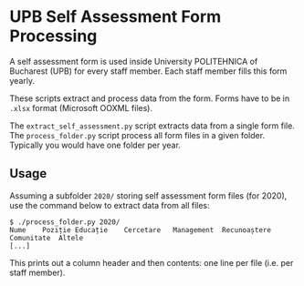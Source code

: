 # UPB Self Assessment Form Processing

A self assessment form is used inside University POLITEHNICA of Bucharest (UPB) for every staff member.
Each staff member fills this form yearly.

These scripts extract and process data from the form.
Forms have to be in `.xlsx` format (Microsoft OOXML files).

The `extract_self_assessment.py` script extracts data from a single form file.
The `process_folder.py` script process all form files in a given folder.
Typically you would have one folder per year.

## Usage

Assuming a subfolder `2020/` storing self assessment form files (for 2020), use the command below to extract data from all files:

```
$ ./process_folder.py 2020/
Nume	Poziție	Educație	Cercetare	Management	Recunoaștere	Comunitate	Altele
[...]
```

This prints out a column header and then contents: one line per file (i.e. per staff member).
